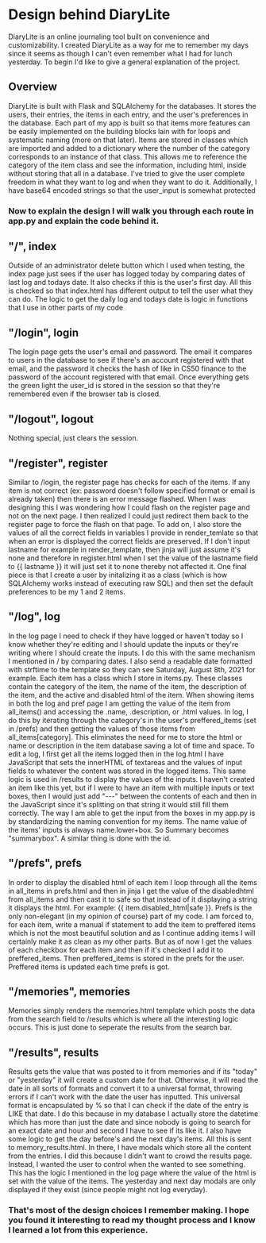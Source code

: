 # Design behind DiaryLite

DiaryLite is an online journaling tool built on convenience and customizability. I created DiaryLite as a way for me to remember my days since it seems as though I can't even remember what I had for lunch yesterday. To begin I'd like to give a general explanation of the project.

## Overview
DiaryLite is built with Flask and SQLAlchemy for the databases. It stores the users, their entries, the items in each entry, and the user's preferences in the database. Each part of my app is built so that items more features can be easily implemented on the building blocks lain with for loops and systematic naming (more on that later). Items are stored in classes which are imported and added to a dictionary where the number of the category corresponds to an instance of that class. This allows me to reference the category of the item class and see the information, including html, inside without storing that all in a database. I've tried to give the user complete freedom in what they want to log and when they want to do it. Additionally, I have base64 encoded strings so that the user_input is somewhat protected

### Now to explain the design I will walk you through each route in app.py and explain the code behind it.

## "/", index
Outside of an administrator delete button which I used when testing, the index page just sees if the user has logged today by comparing dates of last log and todays date. It also checks if this is the user's first day. All this is checked so that index.html has different output to tell the user what they can do. The logic to get the daily log and todays date is logic in functions that I use in other parts of my code

## "/login", login
The login page gets the user's email and password. The email it compares to users in the database to see if there's an account registered with that email, and the password it checks the hash of like in CS50 finance to the password of the account registered with that email. Once everything gets the green light the user_id is stored in the session so that they're remembered even if the browser tab is closed.

## "/logout", logout
Nothing special, just clears the session.

## "/register", register
Similar to /login, the register page has checks for each of the items. If any item is not correct (ex: password doesn't follow specified format or email is already taken) then there is an error message flashed. When I was designing this I was wondering how I could flash on the register page and not on the next page. I then realized I could just redirect them back to the register page to force the flash on that page. To add on, I also store the values of all the correct fields in variables I provide in render_temlate so that when an error is displayed the correct fields are preserved. If I don't input lastname for example in render_template, then jinja will just assume it's none and therefore in register.html when I set the value of the lastname field to {{ lastname }} it will just set it to none thereby not affected it. One final piece is that I create a user by initalizing it as a class (which is how SQLAlchemy works instead of executing raw SQL) and then set the default preferences to be my 1 and 2 items. 

## "/log", log
In the log page I need to check if they have logged or haven't today so I know whether they're editing and I should update the inputs or they're writing where I should create the inputs. I do this with the same mechanism I mentioned in / by comparing dates. I also send a readable date formatted with strftime to the template so they can see Saturday, August 8th, 2021 for example. Each item has a class which I store in items.py. These classes contain the category of the item, the name of the item, the description of the item, and the active and disabled html of the item. When showing items in both the log and pref page I am getting the value of the item from all_items() and accessing the .name, .description, or .html values. In log, I do this by iterating through the category's in the user's preffered_items (set in /prefs) and then getting the values of those items from all_items[category]. This eliminates the need for me to store the html or name or description in the item database saving a lot of time and space. To edit a log, I first get all the items logged then in the log.html I have JavaScript that sets the innerHTML of textareas and the values of input fields to whatever the content was stored in the logged items. This same logic is used in /results to display the values of the inputs. I haven't created an item like this yet, but if I were to have an item with multiple inputs or text boxes, then I would just add "---" between the contents of each and then in the JavaScript since it's splitting on that string it would still fill them correctly. The way I am able to get the input from the boxes in my app.py is by standardizing the naming convention for my items. The name value of the items' inputs is always name.lower+box. So Summary becomes "summarybox". A similar thing is done with the id. 

## "/prefs", prefs
In order to display the disabled html of each item I loop through all the items in all_items in prefs.html and then in jinja I get the value of the disabledhtml from all_items and then cast it to safe so that instead of it displaying a string it displays the html. For example: {{ item.disabled_html|safe }}. Prefs is the only non-elegant (in my opinion of course) part of my code. I am forced to, for each item, write a manual if statement to add the item to preffered items which is not the most beautiful solution and as I continue adding items I will certainly make it as clean as my other parts. But as of now I get the values of each checkbox for each item and then if it's checked I add it to preffered_items. Then preffered_items is stored in the prefs for the user. Preffered items is updated each time prefs is got. 

## "/memories", memories
Memories simply renders the memories.html template which posts the data from the search field to /results which is where all the interesting logic occurs. This is just done to seperate the results from the search bar. 

## "/results", results
Results gets the value that was posted to it from memories and if its "today" or "yesterday" it will create a custom date for that. Otherwise, it will read the date in all sorts of formats and convert it to a universal format, throwing errors if I can't work with the date the user has inputted. This universal format is encapsulated by % so that I can check if the date of the entry is LIKE that date. I do this because in my database I actually store the datetime which has more than just the date and since nobody is going to search for an exact date and hour and second I have to see if its like it. I also have some logic to get the day before's and the next day's items. All this is sent to memory_results.html. In there, I have modals which store all the content from the entries. I did this because I didn't want to crowd the results page. Instead, I wanted the user to control when the wanted to see something. This has the logic I mentioned in the log page where the value of the html is set with the value of the items. The yesterday and next day modals are only displayed if they exist (since people might not log everyday).

### That's most of the design choices I remember making. I hope you found it interesting to read my thought process and I know I learned a lot from this experience.